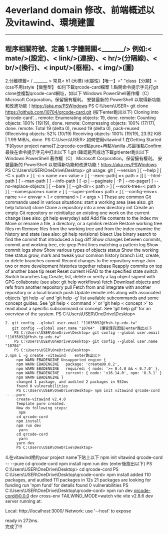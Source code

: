 # 4everland domain 修改、前端概述以及vitawind、環境建置
------------------------------------------------------------
程序相關符號、定義
  1.字體開關<_______/>
       例如:< mate/>(設定)、< link/>(連接)、< hr/>(分隔線)、< br/>(換行)、< input/>(框框)、< img/>(圖)
---------------------------------------------------------------------------------------------------------  
  2.分離標籤< / _______ >
  常見< h1 (大標) id(屬性)【唯一】="     "class【分類】=           
    (css不用)styie【做整型】
如何下載qrcode-card檔案
  1.點開命令提示字元打git clone並複製qrcode-card網址，如以下
     Windows PowerShell著作權（C） Microsoft Corporation。保留擁有權利。
     安裝最新的 PowerShell 以取得新功能和改進功能！https://aka.ms/PSWindows
     PS C:\Users\USER> git clone https://github.com/10704/qrcode-card.git   (按下enter跑出以下)
     Cloning into 'qrcode-card'...
     remote: Enumerating objects: 19, done.
     remote: Counting objects: 100% (19/19), done.
     remote: Compressing objects: 100% (17/17), done.
     remote: Total 19 (delta 0), reused 19 (delta 0), pack-reused 0Receiving objects:  52% (10/19)
     Receiving objects: 100% (19/19), 23.92 KiB | 1.99 MiB/s, done.
     PS C:\Users\USER>
如何使用vitawind
  1.在Getting Started下的your project name打上qrcode-cord點pure+再點Vanilla JS最後點Confirm
最後在命令提示字元中打出以下
  1.git (確認是否成功下載git)enter跑出以下
    Windows PowerShell
    著作權（C） Microsoft Corporation。保留擁有權利。
    安裝最新的 PowerShell 以取得新功能和改進功能！https://aka.ms/PSWindows
    PS C:\Users\USER\OneDrive\Desktop> git
    usage: git [ --version ] [ --help ] [ -C < path > ] [ -c < name >=< value > ]
               [ --exec-path[ =< path > ]] [ --html-path ] [ --man-path ] [ --info-path ]
               [ -p | --paginate | -P | --no-pager] [ --no-replace-objects ] [ --bare ]
               [ --git-dir=< path > ] [ --work-tree=< path > ] [ --namespace=< name > ]
               [ --super-prefix=< path > ] [ --config-env=< name >=< envvar > ]
               < command > [ < args > ]
      These are common Git commands used in various situations:
      start a working area (see also: git help tutorial)
         clone     Clone a repository into a new directory
         init      Create an empty Git repository or reinitialize an existing one
      work on the current change (see also: git help everyday)
         add       Add file contents to the index
         mv        Move or rename a file, a directory, or a symlink
         restore   Restore working tree files
         rm        Remove files from the working tree and from the index
      examine the history and state (see also: git help revisions)
         bisect    Use binary search to find the commit that introduced a bug
         diff      Show changes between commits, commit and working tree, etc
         grep      Print lines matching a pattern
         log       Show commit logs
         show      Show various types of objects
         status    Show the working tree status
      grow, mark and tweak your common history
         branch    List, create, or delete branches
         commit    Record changes to the repository
         merge     Join two or more development histories together
         rebase    Reapply commits on top of another base tip
         reset     Reset current HEAD to the specified state
         switch    Switch branches
         tag       Create, list, delete or verify a tag object signed with GPG
      collaborate (see also: git help workflows)
         fetch     Download objects and refs from another repository
         pull      Fetch from and integrate with another repository or a local branch
         push      Update remote refs along with associated objects
      'git help -a' and 'git help -g' list available subcommands and some
      concept guides. See 'git help < command >' or 'git help < concept >'
      to read about a specific subcommand or concept.
      See 'git help git' for an overview of the system.
      PS C:\Users\USER\OneDrive\Desktop>

    2. git config --global user.email "11035092@fhsh.tp.edu.tw"
       git config --global user.name "10704"  (讓管理員認識)enter跑出以下
        PS C:\Users\USER\OneDrive\Desktop> git config --global user.email "11035092@fhsh.tp.edu.tw"  
        PS C:\Users\USER\OneDrive\Desktop> git config --global user.name "10704"
        PS C:\Users\USER\OneDrive\Desktop>
    3.npm i -g create -vitawind    enter跑出以下
         npm WARN EBADENGINE Unsupported engine {
         npm WARN EBADENGINE   package: 'create@0.0.2',
         npm WARN EBADENGINE   required: { node: '>= 0.4.0 && < 0.7.0' },
         npm WARN EBADENGINE   current: { node: 'v16.14.0', npm: '8.3.1' }
         npm WARN EBADENGINE }
         changed 1 package, and audited 2 packages in 932ms
         found 0 vulnerabilities
         PS C:\Users\USER\OneDrive\Desktop> npm init vitawind qrcode-cord -- --pure
         create-vitawind v2.4.0
         Template pure created.
         Now do following steps:
          npm
         cd qrcode-cord
         npm install
         npm run dev
          yarn
         cd qrcode-cord
          yarn
         yarn dev
         PS C:\Users\USER\OneDrive\Desktop>
4.在vitawind裡的your project name下貼上以下
   npm init vitawind qrcode-cord -- --pure
   cd qrcode-cord
   npm install
   npm run dev   (enter後跑出以下)
   PS C:\Users\USER\OneDrive\Desktop> cd qrcode-cord
   PS C:\Users\USER\OneDrive\Desktop\qrcode-cord> npm install
   added 110 packages, and audited 111 packages in 12s
   21 packages are looking for funding
   run 'npm fund' for details
   found 0 vulnerabilities
   PS C:\Users\USER\OneDrive\Desktop\qrcode-cord> npm run dev
   qrcode-cord@0.0.0 dev 
   cross-env TAILWIND_MODE=watch vite
   vite v2.8.6 dev server running at:

   Local: http://localhost:3000/
   Network: use '--host' to expose

   ready in 272ms.                  
   完成了!!!



